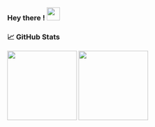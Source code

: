 ### Hey there ! <img src="https://raw.githubusercontent.com/MartinHeinz/MartinHeinz/master/wave.gif" width="30px">
### &#x1f4c8; GitHub Stats
<img height="160" src="http://github-readme-stats-lyart-theta.vercel.app/api?username=marinac-dev&show_icons=true&count_private=true"> <img height="160" src="http://github-readme-stats-lyart-theta.vercel.app/api/top-langs/?username=marinac-dev&langs_count=5&layout=compact">
